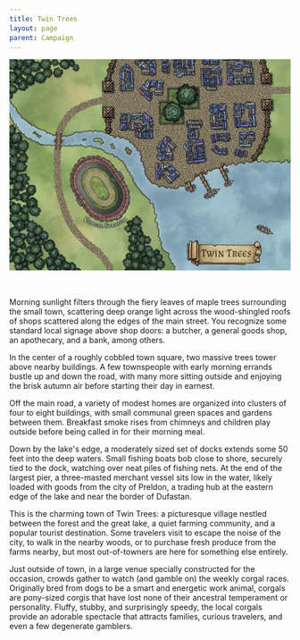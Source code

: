 ```yaml
---
title: Twin Trees
layout: page
parent: Campaign
---
```


![TownMap](../images/cities/twintrees/TwinTrees.jpg)

<br/>

Morning sunlight filters through the fiery leaves of maple trees surrounding the small town, scattering deep orange light across the wood-shingled roofs of shops scattered along the edges of the main street. You recognize some standard local signage above shop doors: a butcher, a general goods shop, an apothecary, and a bank, among others.

In the center of a roughly cobbled town square, two massive trees tower above nearby buildings. A few townspeople with early morning errands bustle up and down the road, with many more sitting outside and enjoying the brisk autumn air before starting their day in earnest.

Off the main road, a variety of modest homes are organized into clusters of four to eight buildings, with small communal green spaces and gardens between them. Breakfast smoke rises from chimneys and children play outside before being called in for their morning meal.

Down by the lake's edge, a moderately sized set of docks extends some 50 feet into the deep waters. Small fishing boats bob close to shore, securely tied to the dock, watching over neat piles of fishing nets. At the end of the largest pier, a three-masted merchant vessel sits low in the water, likely loaded with goods from the city of Preldon, a trading hub at the eastern edge of the lake and near the border of Dufastan.

This is the charming town of Twin Trees: a picturesque village nestled between the forest and the great lake, a quiet farming community, and a popular tourist destination. Some travelers visit to escape the noise of the city, to walk in the nearby woods, or to purchase fresh produce from the farms nearby, but most out-of-towners are here for something else entirely.

Just outside of town, in a large venue specially constructed for the occasion, crowds gather to watch (and gamble on) the weekly corgal races. Originally bred from dogs to be a smart and energetic work animal, corgals are pony-sized corgis that have lost none of their ancestral temperament or personality. Fluffy, stubby, and surprisingly speedy, the local corgals provide an adorable spectacle that attracts families, curious travelers, and even a few degenerate gamblers.
